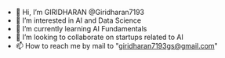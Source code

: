 - 👋 Hi, I’m GIRIDHARAN @Giridharan7193
- 👀 I’m interested in AI and Data Science
- 🌱 I’m currently learning AI Fundamentals
- 💞️ I’m looking to collaborate on startups related to AI
- 📫 How to reach me by mail to "giridharan7193gs@gmail.com"
